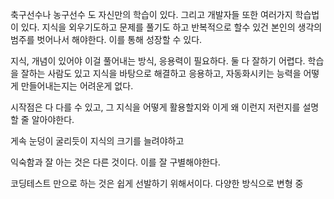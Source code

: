 축구선수나 농구선수 도 자신만의 학습이 있다.
그리고 개발자들 또한 여러가지 학습법이 있다.
지식을 외우기도하고
문제를 풀기도 하고
반복적으로 할수 있건
본인의 생각의 범주를 벗어나서 해야한다. 이를 통해 성장할 수 있다.

지식, 개념이 있어야 이걸 풀어내는 방식, 응용력이 필요하다.
둘 다 잘하기 어렵다.
학습을 잘하는 사람도 있고 지식을 바탕으로 해결하고 응용하고, 자동화시키는 능력을 어떻게 만들어내는지는 어려운게 없다.

시작점은 다 다를 수 있고, 그 지식을 어떻게 활용할지와 이게 왜 이런지 저런지를 설명할 줄 알아야한다.

게속 눈덩이 굴리듯이 지식의 크기를 늘려야하고

익숙함과 잘 아는 것은 다른 것이다.
이를 잘 구별해야한다.

코딩테스트 만으로 하는 것은 쉽게 선발하기 위해서이다.
다양한 방식으로 변형 중

